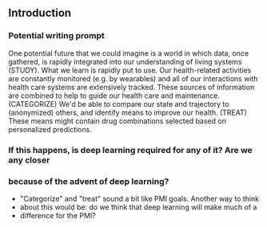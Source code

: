 ## Introduction

### Potential writing prompt

One potential future that we could imagine is a world in which data, once
gathered, is rapidly integrated into our understanding of living systems
(STUDY). What we learn is rapidly put to use. Our health-related activities are
constantly monitored (e.g. by wearables) and all of our interactions with health
care systems are extensively tracked. These sources of information are combined
to help to guide our health care and maintenance. (CATEGORIZE) We'd be able to
compare our state and trajectory to (anonymized) others, and identify means to
improve our health. (TREAT) These means might contain drug combinations selected
based on personalized predictions.

### If this happens, is deep learning required for any of it? Are we any closer
### because of the advent of deep learning?

* "Categorize" and "treat" sound a bit like PMI goals. Another way to think
* about this would be: do we think that deep learning will make much of a
* difference for the PMI?
